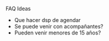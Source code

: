 FAQ Ideas

- Que hacer dsp de agendar
- Se puede venir con acompañantes?
- Pueden venir menores de 15 años?
